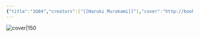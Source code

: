 ```yaml
---
{"title":"1Q84","creators":["[[Haruki Murakami]]"],"cover":"http://books.google.com/books/content?id=CPPxMXgaKhAC&printsec=frontcover&img=1&zoom=5&edge=curl&source=gbs_api","status":"read","owned":false,"started":"2024-07-26","finished":"2024-08-09","isbn":9780307957023,"rating":3.25,"dg-publish":true,"dg-note-icon":"book","permalink":"/Books/1Q84 - Haruki Murakami/","dgPassFrontmatter":true,"noteIcon":"book","created":"2024-11-18T16:33:20.608+09:00"}
---
```



![cover|150](http://books.google.com/books/content?id=CPPxMXgaKhAC&printsec=frontcover&img=1&zoom=5&edge=curl&source=gbs_api)